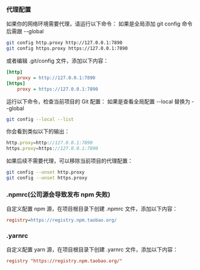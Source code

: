 ### 代理配置

如果你的网络环境需要代理，请运行以下命令：
如果是全局添加 git config 命令后需跟 --global

```bash
git config http.proxy http://127.0.0.1:7890
git config https.proxy https://127.0.0.1:7890
```

或者编辑 .git/config 文件，添加以下内容：

```ini
[http]
    proxy = http://127.0.0.1:7890
[https]
    proxy = https://127.0.0.1:7890
```

运行以下命令，检查当前项目的 Git 配置：
如果是查看全局配置 --local 替换为 --global

```bash
git config --local --list
```

你会看到类似以下的输出：

```js
http.proxy=http://127.0.0.1:7890
https.proxy=https://127.0.0.1:7890
```

如果后续不需要代理，可以移除当前项目的代理配置：

```bash
git config --unset http.proxy
git config --unset https.proxy
```

### .npmrc(公司源会导致发布 npm 失败)

自定义配置 npm 源，在项目根目录下创建 .npmrc 文件，添加以下内容：

```ini
registry=https://registry.npm.taobao.org/
```

### .yarnrc

自定义配置 yarn 源，在项目根目录下创建 .yarnrc 文件，添加以下内容：

```ini
registry "https://registry.npm.taobao.org/"
```

